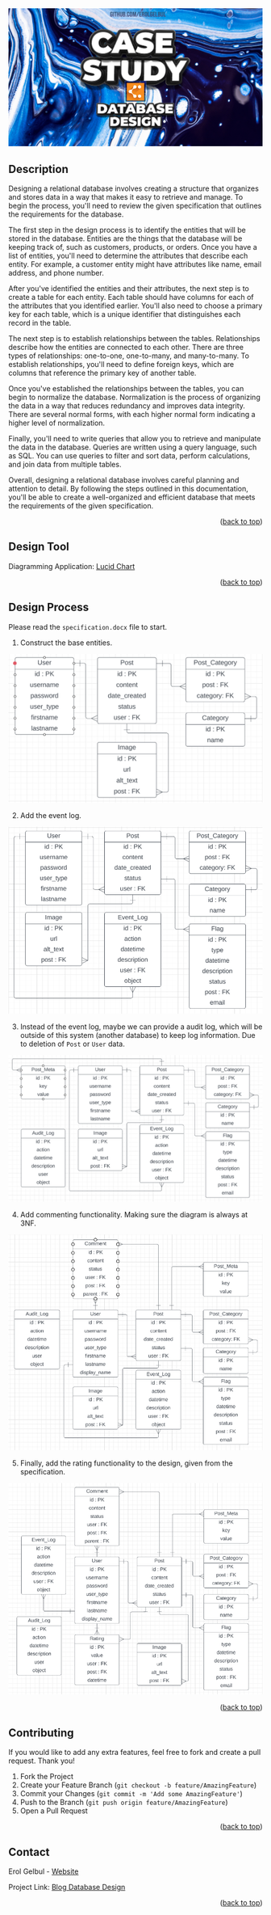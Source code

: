 <div id="top"></div>

<div style="text-align:center"><img src="images/cover_image.jpg" /></div>

<!-- ABOUT THE PROJECT -->
## Description

Designing a relational database involves creating a structure that organizes and stores data in a way that makes it easy to retrieve and manage. To begin the process, you'll need to review the given specification that outlines the requirements for the database.

The first step in the design process is to identify the entities that will be stored in the database. Entities are the things that the database will be keeping track of, such as customers, products, or orders. Once you have a list of entities, you'll need to determine the attributes that describe each entity. For example, a customer entity might have attributes like name, email address, and phone number.

After you've identified the entities and their attributes, the next step is to create a table for each entity. Each table should have columns for each of the attributes that you identified earlier. You'll also need to choose a primary key for each table, which is a unique identifier that distinguishes each record in the table.

The next step is to establish relationships between the tables. Relationships describe how the entities are connected to each other. There are three types of relationships: one-to-one, one-to-many, and many-to-many. To establish relationships, you'll need to define foreign keys, which are columns that reference the primary key of another table.

Once you've established the relationships between the tables, you can begin to normalize the database. Normalization is the process of organizing the data in a way that reduces redundancy and improves data integrity. There are several normal forms, with each higher normal form indicating a higher level of normalization.

Finally, you'll need to write queries that allow you to retrieve and manipulate the data in the database. Queries are written using a query language, such as SQL. You can use queries to filter and sort data, perform calculations, and join data from multiple tables.

Overall, designing a relational database involves careful planning and attention to detail. By following the steps outlined in this documentation, you'll be able to create a well-organized and efficient database that meets the requirements of the given specification.

<p align="right">(<a href="#top">back to top</a>)</p>

<!-- TOOL -->
## Design Tool

Diagramming Application: [Lucid Chart](https://www.lucidchart.com/pages/)

<p align="right">(<a href="#top">back to top</a>)</p>


<!-- DESIGN PROCESS -->
## Design Process

Please read the `specification.docx` file to start.

1. Construct the base entities.

<div style="text-align:center"><img src="images/00 base.png" /></div>

2. Add the event log.

<div style="text-align:center"><img src="images/01 event_log.png" /></div>

3. Instead of the event log, maybe we can provide a audit log, which will be
   outside of this system (another database) to keep log information. Due to
   deletion of `Post` or `User` data.

<div style="text-align:center"><img src="images/02 audit_log and flag.png" /></div>

4. Add commenting functionality. Making sure the diagram is always at 3NF.

<div style="text-align:center"><img src="images/03 comment.png" /></div>

5. Finally, add the rating functionality to the design, given from the specification.

<div style="text-align:center"><img src="images/04 rating.png" /></div>


<p align="right">(<a href="#top">back to top</a>)</p>


<!-- CONTRIBUTING -->
## Contributing

If you would like to add any extra features, feel free to fork and create a pull request. Thank you!

1. Fork the Project
2. Create your Feature Branch (`git checkout -b feature/AmazingFeature`)
3. Commit your Changes (`git commit -m 'Add some AmazingFeature'`)
4. Push to the Branch (`git push origin feature/AmazingFeature`)
5. Open a Pull Request

<p align="right">(<a href="#top">back to top</a>)</p>




<!-- CONTACT -->
## Contact

Erol Gelbul - [Website](http://www.erolgelbul.com)

Project Link: [Blog Database Design](https://github.com/ErolGelbul/blog_db_design)

<p align="right">(<a href="#top">back to top</a>)</p>
